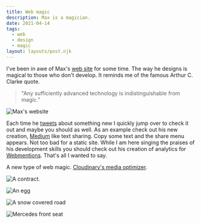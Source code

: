 ```yaml
---
title: Web magic
description: Max is a magician.
date: 2021-04-14
tags:
  - web
  - design
  - magic
layout: layouts/post.njk
---
```

I've been in awe of Max's [web site](https://mxb.dev) for some time. The way he designs is magical to those who don't develop. It reminds me of the famous Arthur C. Clarke quote.
> "Any sufficiently advanced technology is indistinguishable from magic.”

![Max's website](../../img/mxb-makwitwork.jpg)


Each time he [tweets](https://twitter.com/mxbck) about something new I quickly jump over to check it out and maybe you should as well. As an example check out his new creation, [Medium](https://medium.com) like text sharing. Copy some text and the share menu appears. Not too bad for a static site. While I am here singing the praises of his development skills you should check out his creation of analytics for [Webmentions](https://indieweb.org/Webmention).
That's all I wanted to say.


A new type of web magic. [Cloudinary's media optimizer](https://cloudinary.com/blog/introducing_cloudinary_media_optimizer_automation_of_quality_and_high_performance_delivery).

![A contract](https://applegate-paul.mo.cloudinary.net/https://storage.googleapis.com/cloudinarymedia/images/contract.jpg).



![An egg](https://applegate-paul.mo.cloudinary.net/https://storage.googleapis.com/cloudinarymedia/images/egg.jpg)

![A snow covered road](https://applegate-paul.mo.cloudinary.net/https://storage.googleapis.com/cloudinarymedia/images/snow-road.jpg)

![Mercedes front seat](https://applegate-paul.mo.cloudinary.net/https://storage.googleapis.com/cloudinarymedia/images/mercedes-sl-4meg.jpg)


